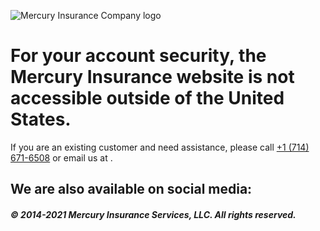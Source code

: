 ![Mercury Insurance Company logo](failover/assets/mercury-logo.svg)

For your account security, the Mercury Insurance website is not accessible outside of the United States.
========================================================================================================

If you are an existing customer and need assistance, please call [+1 (714) 671-6508](tel:+17146716508 "(714) 671-6508") or email us at .

We are also available on social media:
--------------------------------------

[](https://twitter.com/MercuryIns)[](https://www.instagram.com/mercuryins/)[](https://www.facebook.com/MercuryInsurance)

##### © 2014-2021 Mercury Insurance Services, LLC. All rights reserved.